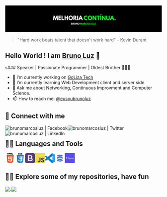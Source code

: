 ![Banner Bruno Marcos Luz](/assets/images/banner-header.png)

> "Hard work beats talent that doesn't work hard" - Kevin Durant

## Hello World ! I am [Bruno Luz](https://brunomarcosluz.github.io./) 👋

s### Speaker | Passionate Programmer | Oldest Brother 👨‍👧‍👧

- 🧐 I’m currently working on [GoLiza Tech](https://goliza.com.br/)
- 🌱 I’m currently learning Web Development client and server side.
- 💬 Ask me about Networking, Continuous Improvment and Computer Science.
- 📫 How to reach me: [@eusoubrunoluz](https://twitter.com/brunomarcosluz)

## 🤝 Connect with me

[<img align="left" alt="brunomarcosluz | Facebook" src="https://img.shields.io/badge/Facebook-1877F2?style=for-the-badge&logo=facebook&logoColor=white" />](https://www.facebook.com/bruno.luz.9828)
[<img align="left" alt="brunomarcosluz | Twitter" src="https://img.shields.io/badge/Youtube-ff0000?style=for-the-badge&logo=youtube&logoColor=white" />](https://www.youtube.com/channel/UCMqHKG1_So1rEtcMTMJLqjA)
[<img align="left" alt="brunomarcosluz | LinkedIn" src="https://img.shields.io/badge/LinkedIn-0077B5?style=for-the-badge&logo=linkedin&logoColor=white" />](https://www.linkedin.com/in/bruno-luz-comunicacao-desenvolvimento-tecnologia/)
<br>

## 👨‍💻 Languages and Tools

<img align="left" alt="HTML5" height="32" width="32" src="https://raw.githubusercontent.com/github/explore/80688e429a7d4ef2fca1e82350fe8e3517d3494d/topics/html/html.png" />
<img align="left" alt="CSS3" height="32" width="32" src="https://raw.githubusercontent.com/github/explore/80688e429a7d4ef2fca1e82350fe8e3517d3494d/topics/css/css.png" />
<img align="left" alt="Bootstrap" height="32" width="32" src="https://raw.githubusercontent.com/github/explore/80688e429a7d4ef2fca1e82350fe8e3517d3494d/topics/bootstrap/bootstrap.png" />
<img align="left" alt="JS"height="32" width="32" src="https://raw.githubusercontent.com/github/explore/80688e429a7d4ef2fca1e82350fe8e3517d3494d/topics/javascript/javascript.png" />
<img align="left" alt="VS Code"height="32" width="32" src="https://raw.githubusercontent.com/github/explore/80688e429a7d4ef2fca1e82350fe8e3517d3494d/topics/visual-studio-code/visual-studio-code.png" />
<img align="left" alt="SQL"height="32" width="32" src="https://raw.githubusercontent.com/github/explore/80688e429a7d4ef2fca1e82350fe8e3517d3494d/topics/sql/sql.png" />
<img align="left" alt="Terraform"height="32" width="32" src="https://raw.githubusercontent.com/github/explore/80688e429a7d4ef2fca1e82350fe8e3517d3494d/topics/terraform/terraform.png"/>

<br>
<br/>

## 👨‍🎨 Explore some of my repositories, have fun

<a href="https://github.com/brunomarcosluz/Jornada-Ninja-Web">
  <img align="center" src="https://github-readme-stats.vercel.app/api/pin/?username=brunomarcosluz&repo=Jornada-Ninja-Web&title_color=08fc28&text_color=08fc28&icon_color=08fc28&bg_color=000000"/>
</a>

<a href="https://github.com/brunomarcosluz/android-master-dev">
  <img align="center" src="https://github-readme-stats.vercel.app/api/pin/?username=brunomarcosluz&repo=android-master-dev&title_color=08fc28&text_color=08fc28&icon_color=08fc28&bg_color=000000">
</a>
